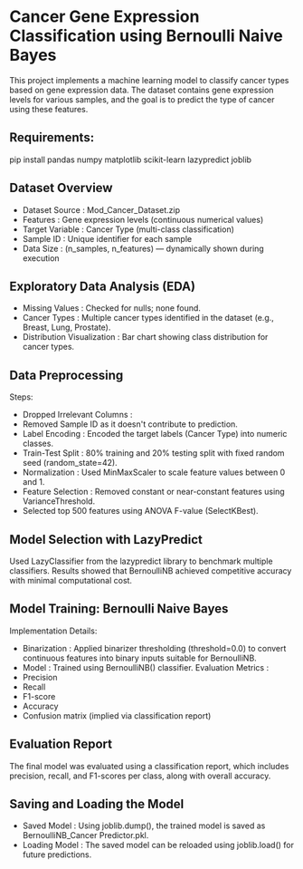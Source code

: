 # Cancer Gene Expression Classification using Bernoulli Naive Bayes
This project implements a machine learning model to classify cancer types based on gene expression data. 
The dataset contains gene expression levels for various samples, and the goal is to predict the type of cancer using these features.

## Requirements:
pip install pandas numpy matplotlib scikit-learn lazypredict joblib

## Dataset Overview
- Dataset Source : Mod_Cancer_Dataset.zip
- Features : Gene expression levels (continuous numerical values)
- Target Variable : Cancer Type (multi-class classification)
- Sample ID : Unique identifier for each sample
- Data Size : (n_samples, n_features) — dynamically shown during execution

## Exploratory Data Analysis (EDA)
- Missing Values : Checked for nulls; none found.
- Cancer Types : Multiple cancer types identified in the dataset (e.g., Breast, Lung, Prostate).
- Distribution Visualization : Bar chart showing class distribution for cancer types.
  
## Data Preprocessing
Steps:
- Dropped Irrelevant Columns :
- Removed Sample ID as it doesn't contribute to prediction.
- Label Encoding :
    Encoded the target labels (Cancer Type) into numeric classes.
- Train-Test Split :
    80% training and 20% testing split with fixed random seed (random_state=42).
- Normalization :
    Used MinMaxScaler to scale feature values between 0 and 1.
- Feature Selection :
    Removed constant or near-constant features using VarianceThreshold.
- Selected top 500 features using ANOVA F-value (SelectKBest).

## Model Selection with LazyPredict
Used LazyClassifier from the lazypredict library to benchmark multiple classifiers. Results showed that BernoulliNB achieved competitive accuracy with minimal computational cost.

## Model Training: Bernoulli Naive Bayes
Implementation Details:
- Binarization : Applied binarizer thresholding (threshold=0.0) to convert continuous features into binary inputs suitable for BernoulliNB.
- Model : Trained using BernoulliNB() classifier.
Evaluation Metrics :
- Precision
- Recall
- F1-score
- Accuracy
- Confusion matrix (implied via classification report)
  
## Evaluation Report
The final model was evaluated using a classification report, which includes precision, recall, and F1-scores per class, along with overall accuracy.

## Saving and Loading the Model
- Saved Model : Using joblib.dump(), the trained model is saved as BernoulliNB_Cancer Predictor.pkl.
- Loading Model : The saved model can be reloaded using joblib.load() for future predictions.
